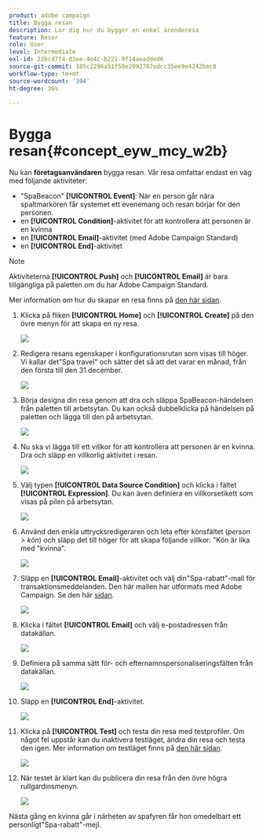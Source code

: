 ```yaml
---
product: adobe campaign
title: Bygga resan
description: Lär dig hur du bygger en enkel ärenderesa
feature: Resor
role: User
level: Intermediate
exl-id: 22bcd7f4-03ee-4e4c-b221-9f14aeadded6
source-git-commit: 185c2296a51f58e2092787edcc35ee9e4242bec8
workflow-type: tm+mt
source-wordcount: '394'
ht-degree: 36%

---
```


# Bygga resan{#concept_eyw_mcy_w2b}

Nu kan **företagsanvändaren** bygga resan. Vår resa omfattar endast en väg med följande aktiviteter:

* &quot;SpaBeacon&quot; **[!UICONTROL Event]**: När en person går nära spaltmarkören får systemet ett evenemang och resan börjar för den personen.
* en **[!UICONTROL Condition]**-aktivitet för att kontrollera att personen är en kvinna
* en **[!UICONTROL Email]**-aktivitet (med Adobe Campaign Standard)
* en **[!UICONTROL End]**-aktivitet

>[!NOTE]
>
>Aktiviteterna **[!UICONTROL Push]** och **[!UICONTROL Email]** är bara tillgängliga på paletten om du har Adobe Campaign Standard.

Mer information om hur du skapar en resa finns på [den här sidan](../building-journeys/journey.md).

1. Klicka på fliken **[!UICONTROL Home]** och **[!UICONTROL Create]** på den övre menyn för att skapa en ny resa.

   ![](../assets/journey31.png)

1. Redigera resans egenskaper i konfigurationsrutan som visas till höger. Vi kallar det&quot;Spa travel&quot; och sätter det så att det varar en månad, från den första till den 31 december.

   ![](../assets/journeyuc1_8.png)

1. Börja designa din resa genom att dra och släppa SpaBeacon-händelsen från paletten till arbetsytan. Du kan också dubbelklicka på händelsen på paletten och lägga till den på arbetsytan.

   ![](../assets/journeyuc1_9.png)

1. Nu ska vi lägga till ett villkor för att kontrollera att personen är en kvinna. Dra och släpp en villkorlig aktivitet i resan.

   ![](../assets/journeyuc1_10.png)

1. Välj typen **[!UICONTROL Data Source Condition]** och klicka i fältet **[!UICONTROL Expression]**. Du kan även definiera en villkorsetikett som visas på pilen på arbetsytan.

   ![](../assets/journeyuc1_11.png)

1. Använd den enkla uttrycksredigeraren och leta efter könsfältet (_person > kön_) och släpp det till höger för att skapa följande villkor: &quot;Kön är lika med &quot;kvinna&quot;.

   ![](../assets/journeyuc1_12.png)

1. Släpp en **[!UICONTROL Email]**-aktivitet och välj din&quot;Spa-rabatt&quot;-mall för transaktionsmeddelanden. Den här mallen har utformats med Adobe Campaign. Se den här [sidan](https://experienceleague.adobe.com/docs/campaign-standard/using/communication-channels/transactional-messaging/getting-started-with-transactional-msg.html?lang=sv).

   ![](../assets/journeyuc1_13.png)

1. Klicka i fältet **[!UICONTROL Email]** och välj e-postadressen från datakällan.

   ![](../assets/journeyuc1_14.png)

1. Definiera på samma sätt för- och efternamnspersonaliseringsfälten från datakällan.

   ![](../assets/journeyuc1_15.png)

1. Släpp en **[!UICONTROL End]**-aktivitet.

   ![](../assets/journeyuc1_17.png)

1. Klicka på **[!UICONTROL Test]** och testa din resa med testprofiler. Om något fel uppstår kan du inaktivera testläget, ändra din resa och testa den igen. Mer information om testläget finns på [den här sidan](../building-journeys/testing-the-journey.md).

   ![](../assets/journeyuc1_18bis.png)

1. När testet är klart kan du publicera din resa från den övre högra rullgardinsmenyn.

   ![](../assets/journeyuc1_18.png)

Nästa gång en kvinna går i närheten av spafyren får hon omedelbart ett personligt&quot;Spa-rabatt&quot;-mejl.
